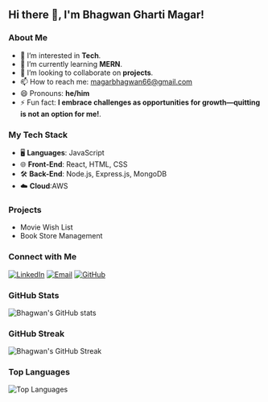 ## Hi there 👋, I'm Bhagwan Gharti Magar!

### About Me
- 👀 I’m interested in **Tech**.
- 🌱 I’m currently learning **MERN**.
- 💞️ I’m looking to collaborate on **projects**.
- 📫 How to reach me: [magarbhagwan66@gmail.com](mailto:magarbhagwan66@gmail.com)
- 😄 Pronouns: **he/him**
- ⚡ Fun fact: **I embrace challenges as opportunities for growth—quitting is not an option for me!**.

### My Tech Stack
- 🖥 **Languages**: JavaScript
- 🌐 **Front-End**: React, HTML, CSS
- 🛠 **Back-End**: Node.js, Express.js, MongoDB
- ☁️ **Cloud**:AWS

### Projects
- Movie Wish List 
- Book Store Management

### Connect with Me
[![LinkedIn](https://img.shields.io/badge/LinkedIn-Profile-blue?style=for-the-badge&logo=LinkedIn&logoColor=white)](https://www.linkedin.com/in/bhagwan-gharti-magar-5762901a5) 
[![Email](https://img.shields.io/badge/Email-magarbhagwan66@gmail.com-red?style=for-the-badge)](mailto:magarbhagwan66@gmail.com)
[![GitHub](https://img.shields.io/badge/GitHub-Profile-black?style=for-the-badge&logo=GitHub&logoColor=white)](https://github.com/Bhagwan06)

### GitHub Stats
![Bhagwan's GitHub stats](https://github-readme-stats.vercel.app/api?username=Bhagwan06&show_icons=true&theme=radical)

### GitHub Streak
![Bhagwan's GitHub Streak](https://github-readme-streak-stats.herokuapp.com/?user=Bhagwan06&theme=radical)

### Top Languages
![Top Languages](https://github-readme-stats.vercel.app/api/top-langs/?username=Bhagwan06&layout=compact&theme=radical)

